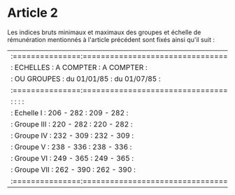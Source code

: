# Article 2

Les indices bruts minimaux et maximaux des groupes et échelle de rémunération mentionnés à l'article précédent sont fixés ainsi qu'il suit :

<table>
<tr>
<td> :===============:=================================:</td>
</tr>
<tr>
<td> : ECHELLES      :  A COMPTER    :   A COMPTER     :</td>
</tr>
<tr>
<td> : OU GROUPES    : du 01/01/85   :   du 01/07/85   :</td>
</tr>
<tr>
<td> :===============:=================================:</td>
</tr>
<tr>
<td> :               :               :                 :</td>
</tr>
<tr>
<td> : Echelle I     :   206 - 282   :    209 - 282    :</td>
</tr>
<tr>
<td> : Groupe III    :   220 - 282   :    220 - 282    :</td>
</tr>
<tr>
<td> : Groupe IV     :   232 - 309   :    232 - 309    :</td>
</tr>
<tr>
<td> : Groupe V      :   238 - 336   :    238 - 336    :</td>
</tr>
<tr>
<td> : Groupe VI     :   249 - 365   :    249 - 365    :</td>
</tr>
<tr>
<td> : Groupe VII    :   262 - 390   :    262 - 390    :</td>
</tr>
<tr>
<td> :===============:=================================:</td>
</tr>
</table>
